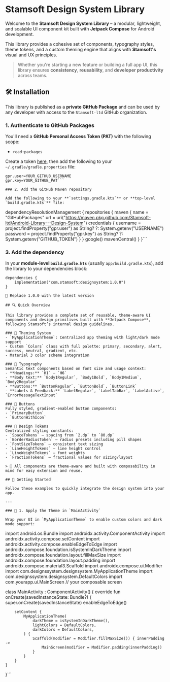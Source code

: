 # Stamsoft Design System Library

Welcome to the **Stamsoft Design System Library** – a modular, lightweight, and scalable UI component kit built with **Jetpack Compose** for Android development.

This library provides a cohesive set of components, typography styles, theme tokens, and a custom theming engine that aligns with **Stamsoft's** visual and UX principles.

> Whether you're starting a new feature or building a full app UI, this library ensures **consistency**, **reusability**, and **developer productivity** across teams.

## 🛠️ Installation

This library is published as a **private GitHub Package** and can be used by any developer with access to the `Stamsoft-ltd` GitHub organization.

### 1. Authenticate to GitHub Packages

You'll need a **GitHub Personal Access Token (PAT)** with the following scope:

- `read:packages`

Create a token [here](https://github.com/settings/tokens), then add the following to your `~/.gradle/gradle.properties` file:

```properties
gpr.user=YOUR_GITHUB_USERNAME
gpr.key=YOUR_GITHUB_PAT```

### 2. Add the GitHub Maven repository

Add the following to your **`settings.gradle.kts`** or **top-level `build.gradle.kts`** file:

```
dependencyResolutionManagement {
    repositories {
        maven {
            name = "GitHubPackages"
            url = uri("https://maven.pkg.github.com/Stamsoft-ltd/Android-Library---Design-System")
            credentials {
                username = project.findProperty("gpr.user") as String? ?: System.getenv("USERNAME")
                password = project.findProperty("gpr.key") as String? ?: System.getenv("GITHUB_TOKEN")
            }
        }
        google()
        mavenCentral()
    }
}```

### 3. Add the dependency

In your **module-level `build.gradle.kts`** (usually `app/build.gradle.kts`), add the library to your dependencies block:

```
dependencies {
    implementation("com.stamsoft:designsystem:1.0.0")
}

🔄 Replace 1.0.0 with the latest version

## 🔍 Quick Overview

This library provides a complete set of reusable, theme-aware UI components and design primitives built with **Jetpack Compose**, following Stamsoft’s internal design guidelines.

### 🎨 Theming System
- `MyApplicationTheme`: Centralized app theming with light/dark mode support
- Custom `Colors` class with full palette: primary, secondary, alert, success, neutral, gradient, etc.
- Material 3 color scheme integration

### 🧱 Typography
Semantic text components based on font size and usage context:
- **Headings:** `H1` – `H6`
- **Body text:** `Body1Regular`, `Body1Bold`, `Body1Medium`, `Body2Regular`
- **Buttons:** `ButtonRegular`, `ButtonBold`, `ButtonLink`
- **Labels & Feedback:** `LabelRegular`, `LabelTabBar`, `LabelActive`, `ErrorMessageTextInput`

### 🔘 Buttons
Fully styled, gradient-enabled button components:
- `PrimaryButton`
- `ButtonWithIcon`

### 📐 Design Tokens
Centralized styling constants:
- `SpaceTokens` – spacing from `2.dp` to `80.dp`
- `BorderRadiusToken` – radius presets including pill shapes
- `FontSizeTokens` – consistent text sizing
- `LineHeightTokens` – line height control
- `LineWeightTokens` – font weights
- `FractionTokens` – fractional values for sizing/layout

> 🧩 All components are theme-aware and built with composability in mind for easy extension and reuse.

## 🚀 Getting Started

Follow these examples to quickly integrate the design system into your app.

---

### 🧩 1. Apply the Theme in `MainActivity`

Wrap your UI in `MyApplicationTheme` to enable custom colors and dark mode support:

```
import android.os.Bundle
import androidx.activity.ComponentActivity
import androidx.activity.compose.setContent
import androidx.activity.compose.enableEdgeToEdge
import androidx.compose.foundation.isSystemInDarkTheme
import androidx.compose.foundation.layout.fillMaxSize
import androidx.compose.foundation.layout.padding
import androidx.compose.material3.Scaffold
import androidx.compose.ui.Modifier
import com.designssystem.designsystem.MyApplicationTheme
import com.designssystem.designsystem.DefaultColors
import com.yourapp.ui.MainScreen // your composable screen

class MainActivity : ComponentActivity() {
    override fun onCreate(savedInstanceState: Bundle?) {
        super.onCreate(savedInstanceState)
        enableEdgeToEdge()

        setContent {
            MyApplicationTheme(
                darkTheme = isSystemInDarkTheme(),
                lightColors = DefaultColors,
                darkColors = DefaultColors,
            ) {
                Scaffold(modifier = Modifier.fillMaxSize()) { innerPadding ->
                    MainScreen(modifier = Modifier.padding(innerPadding))
                }
            }
        }
    }
}```

